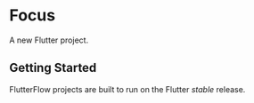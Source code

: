 # Focus

A new Flutter project.

## Getting Started

FlutterFlow projects are built to run on the Flutter _stable_ release.
